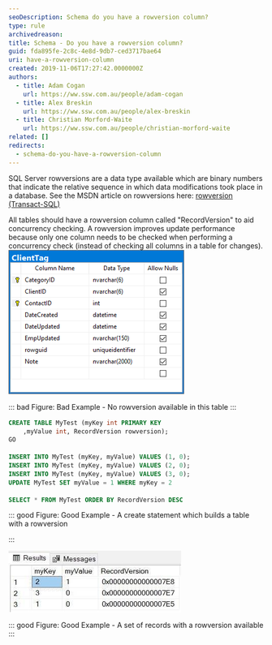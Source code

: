 ```yaml
---
seoDescription: Schema do you have a rowversion column?
type: rule
archivedreason:
title: Schema - Do you have a rowversion column?
guid: fda895fe-2c8c-4e8d-9db7-ced3717bae64
uri: have-a-rowversion-column
created: 2019-11-06T17:27:42.0000000Z
authors:
  - title: Adam Cogan
    url: https://ww.ssw.com.au/people/adam-cogan
  - title: Alex Breskin
    url: https://ww.ssw.com.au/people/alex-breskin
  - title: Christian Morford-Waite
    url: https://ww.ssw.com.au/people/christian-morford-waite
related: []
redirects:
  - schema-do-you-have-a-rowversion-column
---
```


SQL Server rowversions are a data type available which are binary numbers that indicate the relative sequence in which data modifications took place in a database. See the MSDN article on rowversions here: [rowversion (Transact-SQL)](https://docs.microsoft.com/en-us/sql/t-sql/data-types/rowversion-transact-sql?view=sql-server-ver15)

<!--endintro-->

All tables should have a rowversion column called "RecordVersion" to aid concurrency checking. A rowversion improves update performance because only one column needs to be checked when performing a concurrency check (instead of checking all columns in a table for changes).
![](NoRowversionOnTable.png)

::: bad
Figure: Bad Example - No rowversion available in this table
:::

```sql
CREATE TABLE MyTest (myKey int PRIMARY KEY
    ,myValue int, RecordVersion rowversion);
GO

INSERT INTO MyTest (myKey, myValue) VALUES (1, 0);
INSERT INTO MyTest (myKey, myValue) VALUES (2, 0);
INSERT INTO MyTest (myKey, myValue) VALUES (3, 0);
UPDATE MyTest SET myValue = 1 WHERE myKey = 2

SELECT * FROM MyTest ORDER BY RecordVersion DESC
```

::: good
Figure: Good Example - A create statement which builds a table with a rowversion

:::

![](RecordsWithRowversion.jpg)

::: good
Figure: Good Example - A set of records with a rowversion available  
:::
